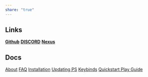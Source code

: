 ```yaml
---
share: "true"
---
```




## Links
**[Github](https://github.com/Charolas/PROJECT-SKYRIM/blob/main/README.md "https://github.com/Charolas/PROJECT-SKYRIM/blob/main/README.md")**  **[DISCORD](https://discord.gg/ynP4ECmFDv)**
**[Nexus](https://www.nexusmods.com/skyrimspecialedition/mods/76466)**

## Docs
[About](./About.md)
[FAQ](./FAQ.md)
[Installation](Installation.md)
[Updating PS](./Updating%20PS.md)
[Keybinds](./Keybinds.md)
[Quickstart Play Guide](./Quickstart%20Play%20Guide.md)
